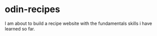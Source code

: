 # odin-recipes
I am about to build a recipe website with the fundamentals skills i have learned so far.